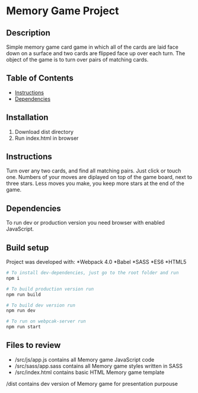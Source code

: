 # Memory Game Project

## Description
Simple memory game  card game in which all of the cards are laid face down on a surface and two cards are flipped face up over each turn. The object of the game is to turn over pairs of matching cards.
## Table of Contents

* [Instructions](#instructions)
* [Dependencies](#dependencies)

## Installation
1. Download dist directory
2. Run index.html in browser

## Instructions

Turn over any two cards, and find all matching pairs. Just click or touch one.
Numbers of your moves are diplayed on top of the game board, next to three stars.
Less moves you make, you keep more stars at the end of the game.

## Dependencies
To run dev or production version you need browser with enabled JavaScript.

## Build setup
Project was developed with:
*Webpack 4.0
*Babel
*SASS
*ES6
*HTML5
```bash
# To install dev-dependencies, just go to the root folder and run
npm i

# To build production version run
npm run build

# To build dev version run
npm run dev

# To run on webpcak-server run
npm run start
```
## Files to review
* /src/js/app.js contains all Memory game JavaScript code
* /src/sass/app.sass contains all Memory game styles written in SASS
* /src/index.html contains basic HTML Memory game template

/dist contains dev version of Memory game for presentation purpouse
